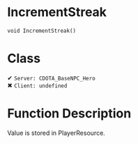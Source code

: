 # IncrementStreak
```
void IncrementStreak()
```
# Class
✔ `Server: CDOTA_BaseNPC_Hero`  
✖ `Client: undefined`  

# Function Description
Value is stored in PlayerResource.
